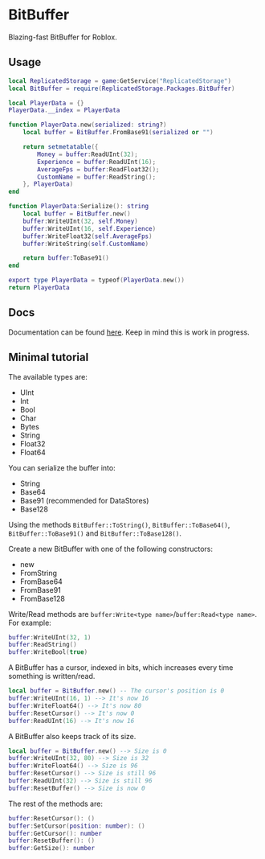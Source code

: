 # BitBuffer

Blazing-fast BitBuffer for Roblox.

## Usage

```lua
local ReplicatedStorage = game:GetService("ReplicatedStorage")
local BitBuffer = require(ReplicatedStorage.Packages.BitBuffer)

local PlayerData = {}
PlayerData.__index = PlayerData

function PlayerData.new(serialized: string?)
	local buffer = BitBuffer.FromBase91(serialized or "")

	return setmetatable({
		Money = buffer:ReadUInt(32);
		Experience = buffer:ReadUInt(16);
		AverageFps = buffer:ReadFloat32();
		CustomName = buffer:ReadString();
	}, PlayerData)
end

function PlayerData:Serialize(): string
	local buffer = BitBuffer.new()
	buffer:WriteUInt(32, self.Money)
	buffer:WriteUInt(16, self.Experience)
	buffer:WriteFloat32(self.AverageFps)
	buffer:WriteString(self.CustomName)

	return buffer:ToBase91()
end

export type PlayerData = typeof(PlayerData.new())
return PlayerData
```

## Docs

Documentation can be found [here](https://rstk.github.io/BitBuffer). Keep in mind this is work in progress.

## Minimal tutorial

The available types are:
- UInt
- Int
- Bool
- Char
- Bytes
- String
- Float32
- Float64

You can serialize the buffer into:
- String
- Base64
- Base91 (recommended for DataStores)
- Base128

Using the methods `BitBuffer::ToString()`, `BitBuffer::ToBase64()`, `BitBuffer::ToBase91()` and `BitBuffer::ToBase128()`.  

Create a new BitBuffer with one of the following constructors:
- new
- FromString
- FromBase64
- FromBase91
- FromBase128

Write/Read methods are `buffer:Write<type name>`/`buffer:Read<type name>`.  
For example:
```lua
buffer:WriteUInt(32, 1)
buffer:ReadString()
buffer:WriteBool(true)
```

A BitBuffer has a cursor, indexed in bits, which increases every time something is written/read.
```lua
local buffer = BitBuffer.new() -- The cursor's position is 0
buffer:WriteUInt(16, 1) --> It's now 16
buffer:WriteFloat64() --> It's now 80
buffer:ResetCursor() --> It's now 0
buffer:ReadUInt(16) --> It's now 16
```

A BitBuffer also keeps track of its size.
```lua
local buffer = BitBuffer.new() --> Size is 0
buffer:WriteUInt(32, 80) --> Size is 32
buffer:WriteFloat64() --> Size is 96
buffer:ResetCursor() --> Size is still 96
buffer:ReadUInt(32) --> Size is still 96
buffer:ResetBuffer() --> Size is now 0
```

The rest of the methods are:
```lua
buffer:ResetCursor(): ()
buffer:SetCursor(position: number): ()
buffer:GetCursor(): number
buffer:ResetBuffer(): ()
buffer:GetSize(): number
```